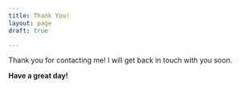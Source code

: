```yaml
---
title: Thank You!
layout: page
draft: true

---
```

Thank you for contacting me! I will get back in touch with you soon.

**Have a great day!**